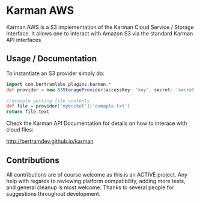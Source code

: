 Karman AWS
=============

Karman AWS is a S3 implementation of the Karman Cloud Service / Storage Interface. It allows one to interact with Amazon S3 via the standard Karman API interfaces


Usage / Documentation
---------------------

To instantiate an S3 provider simply do:

```groovy
import com.bertramlabs.plugins.karman.*
def provider = new S3StorageProvider(accessKey: 'key', secret: 'secret')

//example getting file contents
def file = provider['mybucket']['exmaple.txt'] 
return file.text
```



Check the Karman API Documentation for details on how to interace with cloud files:

http://bertramdev.github.io/karman


Contributions
-------------
All contributions are of course welcome as this is an ACTIVE project. Any help with regards to reviewing platform compatibility, adding more tests, and general cleanup is most welcome.
Thanks to several people for suggestions throughout development.